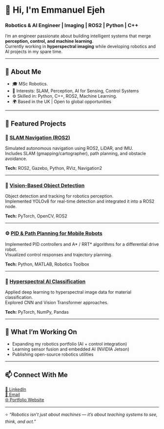 # 👋 Hi, I'm Emmanuel Ejeh
### Robotics & AI Engineer | Imaging | ROS2 | Python | C++

I’m an engineer passionate about building intelligent systems that merge **perception, control, and machine learning**.  
Currently working in **hyperspectral imaging** while developing robotics and AI projects in my spare time.

---

## 🚀 About Me
- 🎓 MSc Robotics.
- 🧠 Interests: SLAM, Perception, AI for Sensing, Control Systems  
- ⚙️ Skilled in: Python, C++, ROS2, Machine Learning.
- 🌍 Based in the UK | Open to global opportunities  

---

## 🧩 Featured Projects

### 🦾 [SLAM Navigation (ROS2)](https://github.com/Ejeh-och/slam_navigation_ros2)
Simulated autonomous navigation using ROS2, LiDAR, and IMU.  
Includes SLAM (gmapping/cartographer), path planning, and obstacle avoidance.

**Tech:** ROS2, Gazebo, Python, RViz, Navigation2  

---

### 🎥 [Vision-Based Object Detection](https://github.com/Ejeh-och/vision_perception_ai)
Object detection and tracking for robotics perception.  
Implemented YOLOv8 for real-time detection and integrated it into a ROS2 node.

**Tech:** PyTorch, OpenCV, ROS2  

---

### ⚙️ [PID & Path Planning for Mobile Robots](https://github.com/Ejeh-och/control_planning_robotics)
Implemented PID controllers and A* / RRT* algorithms for a differential drive robot.  
Visualized control responses and trajectory planning.

**Tech:** Python, MATLAB, Robotics Toolbox  

---

### 🌈 [Hyperspectral AI Classification](https://github.com/Ejeh-och/hyperspectral_ai_classification)
Applied deep learning to hyperspectral image data for material classification.  
Explored CNN and Vision Transformer approaches.

**Tech:** PyTorch, NumPy, Pandas  

---

## 🧠 What I’m Working On
- Expanding my robotics portfolio (AI + control integration)
- Learning sensor fusion and embedded AI (NVIDIA Jetson)
- Publishing open-source robotics utilities

---

## 📫 Connect With Me
[💼 LinkedIn](https://linkedin.com/in/emmanuelejeh)  
[📧 Email](mailto:eejeh13@gmail.com)  
[🌐 Portfolio Website](https://your-portfolio-link.com)

---

⭐️ *“Robotics isn’t just about machines — it’s about teaching systems to see, think, and act.”*  
